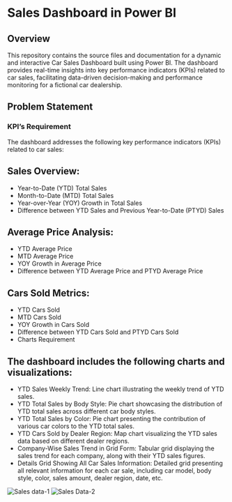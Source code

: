 # Sales Dashboard in Power BI
## Overview
This repository contains the source files and documentation for a dynamic and interactive Car Sales Dashboard built using Power BI. The dashboard provides real-time insights into key performance indicators (KPIs) related to car sales, facilitating data-driven decision-making and performance monitoring for a fictional car dealership.

## Problem Statement
### KPI’s Requirement
The dashboard addresses the following key performance indicators (KPIs) related to car sales:

## Sales Overview:
* Year-to-Date (YTD) Total Sales
* Month-to-Date (MTD) Total Sales
* Year-over-Year (YOY) Growth in Total Sales
* Difference between YTD Sales and Previous Year-to-Date (PTYD) Sales
## Average Price Analysis:
* YTD Average Price
* MTD Average Price
* YOY Growth in Average Price
* Difference between YTD Average Price and PTYD Average Price
## Cars Sold Metrics:
* YTD Cars Sold
* MTD Cars Sold
* YOY Growth in Cars Sold
* Difference between YTD Cars Sold and PTYD Cars Sold
* Charts Requirement
## The dashboard includes the following charts and visualizations:

* YTD Sales Weekly Trend: Line chart illustrating the weekly trend of YTD sales.
* YTD Total Sales by Body Style: Pie chart showcasing the distribution of YTD total sales across different car body styles.
* YTD Total Sales by Color: Pie chart presenting the contribution of various car colors to the YTD total sales.
* YTD Cars Sold by Dealer Region: Map chart visualizing the YTD sales data based on different dealer regions.
* Company-Wise Sales Trend in Grid Form: Tabular grid displaying the sales trend for each company, along with their YTD sales figures.
* Details Grid Showing All Car Sales Information: Detailed grid presenting all relevant information for each car sale, including car model, body style, color, sales amount, dealer region, date, etc.

![Sales data-1](https://github.com/Tazibava/Sales-Analysis/assets/166983934/6e80b440-cd3d-4975-86f0-dfdd86bc9a31)
![Sales Data-2](https://github.com/Tazibava/Sales-Analysis/assets/166983934/ea26e830-a37e-4a7b-aeaf-7c236ca7d2c2)

